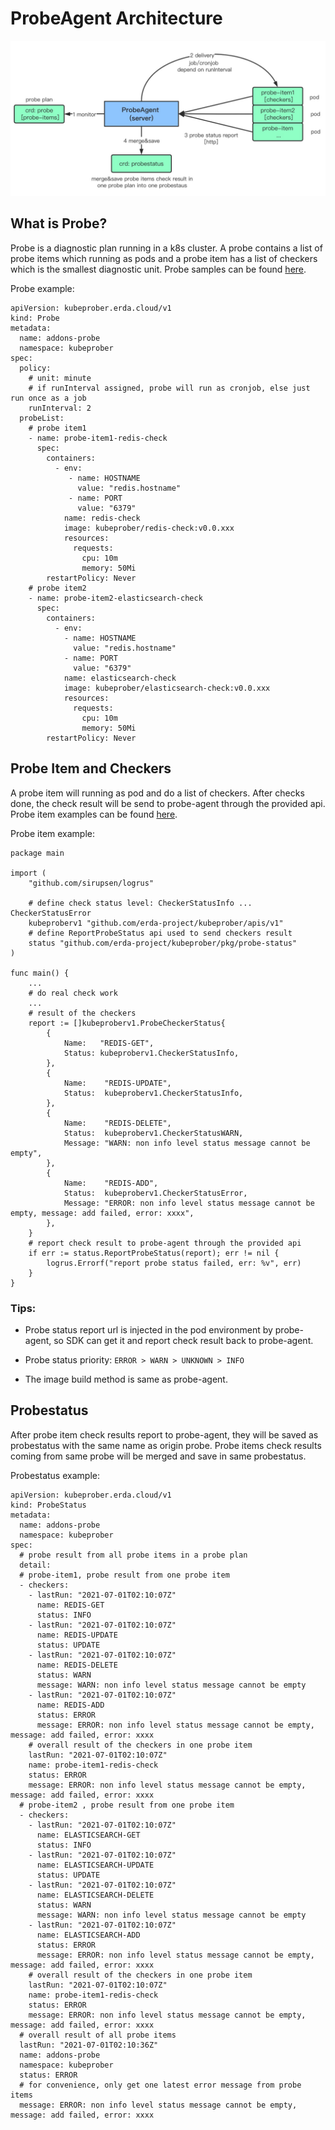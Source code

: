 
# ProbeAgent Architecture
![ProbeAgent Architecture](../docs/assets/probe-agent.jpg)

## What is Probe?
Probe is a diagnostic plan running in a k8s cluster.  A probe contains a list of probe items which running as pods 
and a probe item has a list of checkers which is the smallest diagnostic unit. 
Probe samples can be found [here](../config/samples).

Probe example:
```
apiVersion: kubeprober.erda.cloud/v1
kind: Probe
metadata:
  name: addons-probe
  namespace: kubeprober
spec:
  policy:
    # unit: minute
    # if runInterval assigned, probe will run as cronjob, else just run once as a job
    runInterval: 2
  probeList:
    # probe item1
    - name: probe-item1-redis-check
      spec:
        containers:
          - env:
             - name: HOSTNAME
               value: "redis.hostname"
             - name: PORT
               value: "6379"
            name: redis-check
            image: kubeprober/redis-check:v0.0.xxx
            resources:
              requests:
                cpu: 10m
                memory: 50Mi
        restartPolicy: Never
    # probe item2
    - name: probe-item2-elasticsearch-check
      spec:
        containers:
          - env:
            - name: HOSTNAME
              value: "redis.hostname"
            - name: PORT
              value: "6379"
            name: elasticsearch-check
            image: kubeprober/elasticsearch-check:v0.0.xxx
            resources:
              requests:
                cpu: 10m
                memory: 50Mi
        restartPolicy: Never
```

## Probe Item and Checkers
A probe item will running as pod and do a list of checkers. After checks done, the check result will be send to probe-agent 
through the provided api. Probe item examples can be found [here](../probers).

Probe item example:
```
package main

import (
    "github.com/sirupsen/logrus"
    
    # define check status level: CheckerStatusInfo ... CheckerStatusError
    kubeproberv1 "github.com/erda-project/kubeprober/apis/v1"
    # define ReportProbeStatus api used to send checkers result
    status "github.com/erda-project/kubeprober/pkg/probe-status"
)

func main() {
    ...
    # do real check work
    ...
    # result of the checkers
    report := []kubeproberv1.ProbeCheckerStatus{
		{
			Name:   "REDIS-GET",
			Status: kubeproberv1.CheckerStatusInfo,
		},
		{
			Name:    "REDIS-UPDATE",
			Status:  kubeproberv1.CheckerStatusInfo,
		},
		{
			Name:    "REDIS-DELETE",
			Status:  kubeproberv1.CheckerStatusWARN,
			Message: "WARN: non info level status message cannot be empty",
		},
		{
			Name:    "REDIS-ADD",
			Status:  kubeproberv1.CheckerStatusError,
			Message: "ERROR: non info level status message cannot be empty, message: add failed, error: xxxx",
		},
	}
    # report check result to probe-agent through the provided api
    if err := status.ReportProbeStatus(report); err != nil {
		logrus.Errorf("report probe status failed, err: %v", err)
	}
}
```

### Tips:

* Probe status report url is injected in the pod environment by probe-agent, so SDK can get it and report check result
back to probe-agent.

* Probe status priority: `ERROR > WARN > UNKNOWN > INFO`

* The image build method is same as probe-agent.



## Probestatus
After probe item check results report to probe-agent, they will be saved as probestatus with the same name as origin probe. 
Probe items check results coming from same probe will be merged and save in same probestatus.

Probestatus example:
```
apiVersion: kubeprober.erda.cloud/v1
kind: ProbeStatus
metadata:
  name: addons-probe
  namespace: kubeprober
spec:
  # probe result from all probe items in a probe plan
  detail:
  # probe-item1, probe result from one probe item
  - checkers:
    - lastRun: "2021-07-01T02:10:07Z"
      name: REDIS-GET
      status: INFO
    - lastRun: "2021-07-01T02:10:07Z"
      name: REDIS-UPDATE
      status: UPDATE
    - lastRun: "2021-07-01T02:10:07Z"
      name: REDIS-DELETE
      status: WARN
      message: WARN: non info level status message cannot be empty
    - lastRun: "2021-07-01T02:10:07Z"
      name: REDIS-ADD
      status: ERROR
      message: ERROR: non info level status message cannot be empty, message: add failed, error: xxxx
    # overall result of the checkers in one probe item
    lastRun: "2021-07-01T02:10:07Z"
    name: probe-item1-redis-check
    status: ERROR
    message: ERROR: non info level status message cannot be empty, message: add failed, error: xxxx
  # probe-item2 , probe result from one probe item
  - checkers:
    - lastRun: "2021-07-01T02:10:07Z"
      name: ELASTICSEARCH-GET
      status: INFO
    - lastRun: "2021-07-01T02:10:07Z"
      name: ELASTICSEARCH-UPDATE
      status: UPDATE
    - lastRun: "2021-07-01T02:10:07Z"
      name: ELASTICSEARCH-DELETE
      status: WARN
      message: WARN: non info level status message cannot be empty
    - lastRun: "2021-07-01T02:10:07Z"
      name: ELASTICSEARCH-ADD
      status: ERROR
      message: ERROR: non info level status message cannot be empty, message: add failed, error: xxxx
    # overall result of the checkers in one probe item
    lastRun: "2021-07-01T02:10:07Z"
    name: probe-item1-redis-check
    status: ERROR
    message: ERROR: non info level status message cannot be empty, message: add failed, error: xxxx
  # overall result of all probe items
  lastRun: "2021-07-01T02:10:36Z"
  name: addons-probe
  namespace: kubeprober
  status: ERROR
  # for convenience, only get one latest error message from probe items
  message: ERROR: non info level status message cannot be empty, message: add failed, error: xxxx
``` 